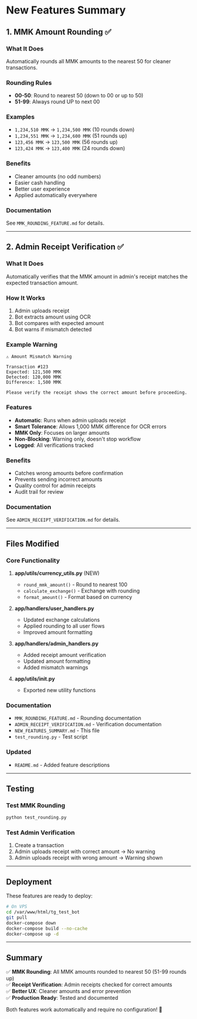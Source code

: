 # New Features Summary

## 1. MMK Amount Rounding ✅

### What It Does
Automatically rounds all MMK amounts to the nearest 50 for cleaner transactions.

### Rounding Rules
- **00-50**: Round to nearest 50 (down to 00 or up to 50)
- **51-99**: Always round UP to next 00

### Examples
- `1,234,510 MMK` → `1,234,500 MMK` (10 rounds down)
- `1,234,551 MMK` → `1,234,600 MMK` (51 rounds up)
- `123,456 MMK` → `123,500 MMK` (56 rounds up)
- `123,424 MMK` → `123,400 MMK` (24 rounds down)

### Benefits
- Cleaner amounts (no odd numbers)
- Easier cash handling
- Better user experience
- Applied automatically everywhere

### Documentation
See `MMK_ROUNDING_FEATURE.md` for details.

---

## 2. Admin Receipt Verification ✅

### What It Does
Automatically verifies that the MMK amount in admin's receipt matches the expected transaction amount.

### How It Works
1. Admin uploads receipt
2. Bot extracts amount using OCR
3. Bot compares with expected amount
4. Bot warns if mismatch detected

### Example Warning
```
⚠️ Amount Mismatch Warning

Transaction #123
Expected: 121,500 MMK
Detected: 120,000 MMK
Difference: 1,500 MMK

Please verify the receipt shows the correct amount before proceeding.
```

### Features
- **Automatic**: Runs when admin uploads receipt
- **Smart Tolerance**: Allows 1,000 MMK difference for OCR errors
- **MMK Only**: Focuses on larger amounts
- **Non-Blocking**: Warning only, doesn't stop workflow
- **Logged**: All verifications tracked

### Benefits
- Catches wrong amounts before confirmation
- Prevents sending incorrect amounts
- Quality control for admin receipts
- Audit trail for review

### Documentation
See `ADMIN_RECEIPT_VERIFICATION.md` for details.

---

## Files Modified

### Core Functionality
1. **app/utils/currency_utils.py** (NEW)
   - `round_mmk_amount()` - Round to nearest 100
   - `calculate_exchange()` - Exchange with rounding
   - `format_amount()` - Format based on currency

2. **app/handlers/user_handlers.py**
   - Updated exchange calculations
   - Applied rounding to all user flows
   - Improved amount formatting

3. **app/handlers/admin_handlers.py**
   - Added receipt amount verification
   - Updated amount formatting
   - Added mismatch warnings

4. **app/utils/__init__.py**
   - Exported new utility functions

### Documentation
- `MMK_ROUNDING_FEATURE.md` - Rounding documentation
- `ADMIN_RECEIPT_VERIFICATION.md` - Verification documentation
- `NEW_FEATURES_SUMMARY.md` - This file
- `test_rounding.py` - Test script

### Updated
- `README.md` - Added feature descriptions

---

## Testing

### Test MMK Rounding
```bash
python test_rounding.py
```

### Test Admin Verification
1. Create a transaction
2. Admin uploads receipt with correct amount → No warning
3. Admin uploads receipt with wrong amount → Warning shown

---

## Deployment

These features are ready to deploy:

```bash
# On VPS
cd /var/www/html/tg_test_bot
git pull
docker-compose down
docker-compose build --no-cache
docker-compose up -d
```

---

## Summary

✅ **MMK Rounding**: All MMK amounts rounded to nearest 50 (51-99 rounds up)  
✅ **Receipt Verification**: Admin receipts checked for correct amounts  
✅ **Better UX**: Cleaner amounts and error prevention  
✅ **Production Ready**: Tested and documented  

Both features work automatically and require no configuration! 🎉
